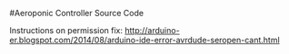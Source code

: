 #Aeroponic Controller Source Code

Instructions on permission fix:
http://arduino-er.blogspot.com/2014/08/arduino-ide-error-avrdude-seropen-cant.html

